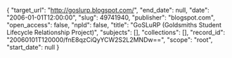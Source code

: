 {
  "target_url": "http://goslurp.blogspot.com/", 
  "end_date": null, 
  "date": "2006-01-01T12:00:00", 
  "slug": 49741940, 
  "publisher": "blogspot.com", 
  "open_access": false, 
  "npld": false, 
  "title": "GoSLuRP (Goldsmiths Student Lifecycle Relationship Project)", 
  "subjects": [], 
  "collections": [], 
  "record_id": "20060101T120000/fnE8qzCiQyYCW2S2L2MNDw==", 
  "scope": "root", 
  "start_date": null
}

